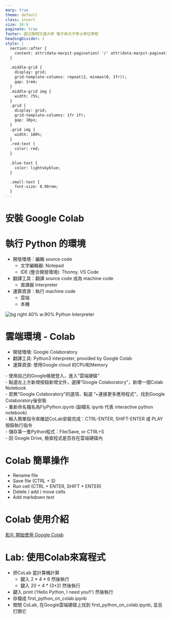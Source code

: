 ```yaml
---
marp: true
theme: default
class: invert
size: 16:9
paginate: true
footer: 國立陽明交通大學 電子與光子學士學位學程
headingDivider: 1
style: |
  section::after {
    content: attr(data-marpit-pagination) '/' attr(data-marpit-pagination-total);
  }
  
  .middle-grid {
    display: grid;
    grid-template-columns: repeat(2, minmax(0, 1fr));
    gap: 1rem;
  }
  .middle-grid img {
    width: 75%;
  }
  .grid {
    display: grid;
    grid-template-columns: 1fr 1fr;
    gap: 10px;
  }
  .grid img {
    width: 100%;
  }
  .red-text {
    color: red;
  }
  
  .blue-text {
    color: lightskyblue;  
  }

  .small-text {
    font-size: 0.90rem;
  }
---
```

# 安裝 Google Colab

# 執行 Python 的環境

- <span class="blue-text">開發環境</span>：編輯 source code
  - 文字編輯器: Notepad
  - IDE (整合開發環境): Thonny, VS Code
- <span class="blue-text">翻譯工具</span>：翻譯 source code 成為 machine code
  - 直譯器 Interpreter
- <span class="blue-text">運算資源</span>：執行 machine code
  - 雲端
  - 本機

![bg right 40% w:90% Python Interpreter](https://www.datasciencecentral.com/wp-content/uploads/2021/10/8784089862.jpeg)

# 雲端環境 - Colab
- 開發環境: Google Colaboratory
- 翻譯工具: Python3 interpreter, provided by Google Colab
- 運算資源: 使用Google cloud 的CPU和Memory

<p class="small-text">
- 使用自己的Google帳號登入，進入”雲端硬碟”<br>
- 點選左上方新增按鈕新增文件，選擇”Google Colaboratory”，新增一個Colab Notebook<br>
- 若無”Google Colaboratory”的選項，點選 ”+連接更多應用程式”，找到Google Colaboratory後安裝<br>
- 重新命名檔名為FlyPython.ipynb (副檔名 ipynb 代表 interactive python notebook)<br>
- 輸入簡單指令來確認CoLab安裝完成：CTRL-ENTER, SHIFT-ENTER 或 PLAY按鈕執行指令<br>
- 儲存第一隻Python程式：File/Save, or CTRL+S<br>
- 回 Google Drive, 檢查程式是否存在雲端硬碟內 
</p>

# Colab 簡單操作
- Rename file
- Save file (CTRL + S)
- Run cell (CTRL + ENTER, SHIFT + ENTER)
- Delete / add / move cells
- Add markdown text

# Colab 使用介紹
[影片 開始使用 Google Colab](https://youtu.be/eJCXFIoOwdw?si=_HyCFGAgGT4HAYlx)

# Lab: 使用Colab來寫程式
- 把CoLab 當計算機計算
   - 鍵入 2 * 4 * 6 然後執行
   - 鍵入 20 + 4 * (3+2) 然後執行
- 鍵入 print (‘Hello Python, I need you!!’) 然後執行
- 存檔成 first_python_on_colab.ipynb
- 關閉 CoLab, 在Google雲端硬碟上找到 first_python_on_colab.ipynb, 並且打開它